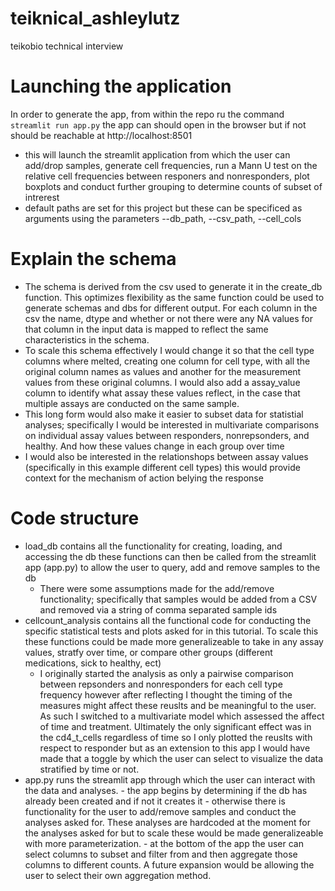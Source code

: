 # teiknical_ashleylutz
teikobio technical interview

# Launching the application  
In order to generate the app, from within the repo ru the command ```streamlit run app.py``` the app can should open in the browser but if not should be reachable at  http://localhost:8501
- this will launch the streamlit application from which the user can add/drop samples, generate cell frequencies, run a Mann U test on the relative cell frequencies between responers and nonresponders, plot boxplots and conduct further grouping to determine counts of subset of intrerest
- default paths are set for this project but these can be specificed as arguments using the parameters --db_path, --csv_path, --cell_cols 

# Explain the schema 
- The schema is derived from the csv used to generate it in the create_db function. This optimizes flexibility as the same function could be used to generate schemas and dbs for different output. For each column in the csv the name, dtype and whether or not there were any NA values for that column in the input data is mapped to reflect the same characteristics in the schema. 
- To scale this schema effectively I would change it so that the cell type columns where melted, creating one column for cell type, with all the original column names as values and another for the measurement values from these original columns. I would also add a assay_value column to identify what assay these values reflect, in the case that multiple assays are conducted on the same sample.
- This long form would also make it easier to subset data for statistial analyses; specifically I would be interested in multivariate comparisons on individual assay values between responders, nonrepsonders, and healthy. And how these values change in each group over time 
- I would also be interested in the relationshops between assay values (specifically in this example different cell types) this would provide context for the mechanism of action belying the response

# Code structure 
- load_db contains all the functionality for creating, loading, and accessing the db these functions can then be called from the streamlit app (app.py) to allow the user to query, add and remove samples to the db
    - There were some assumptions made for the add/remove functionality; specifically that samples would be added from a CSV and removed via a string of comma separated sample ids 
- cellcount_analysis contains all the functional code for conducting the specific statistical tests and plots asked for in this tutorial. To scale this these functions could be made more generalizeable to take in any assay values, stratfy over time, or compare other groups (different medications, sick to healthy, ect)
    - I originally started the analysis as only a pairwise comparison between repsonders and nonresponders for each cell type frequency however after reflecting I thought the timing of the measures might affect these reuslts and be meaningful to the user. As such I switched to a multivariate model which assessed the affect of time and treatment. Ultimately the only significant effect was in the cd4_t_cells regardless of time so I only plotted the reuslts with respect to responder but as an extension to this app I would have made that a toggle by which the user can select to visualize the data stratified by time or not.  
- app.py runs the streamlit app through which the user can interact with the data and analyses.
      - the app begins by determining if the db has already been created and if not it creates it
      - otherwise there is functionality for the user to add/remove samples and conduct the analyses asked for. These analyses are hardcoded at the moment for the analyses asked for but to scale these would be made generalizeable with more parameterization.
      - at the bottom of the app the user can select columns to subset and filter from and then aggregate those columns to different counts. A future expansion would be allowing the user to select their own aggregation method.  



